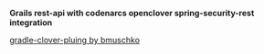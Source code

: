 **Grails rest-api with codenarcs openclover spring-security-rest integration**

[gradle-clover-pluing by bmuschko][1]

[1]: https://github.com/bmuschko/gradle-clover-plugin

